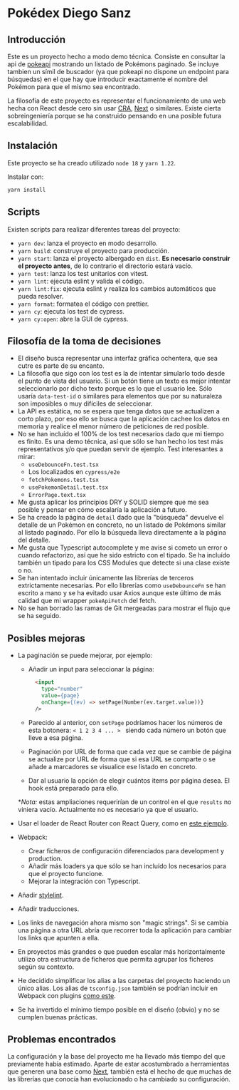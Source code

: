 # Pokédex Diego Sanz

## Introducción

Este es un proyecto hecho a modo demo técnica. Consiste en consultar la api de [pokeapi](https://pokeapi.co/) mostrando un listado de Pokémons paginado. Se incluye tambien un símil de buscador (ya que pokeapi no dispone un endpoint para búsquedas) en el que hay que introducir exactamente el nombre del Pokémon para que el mismo sea encontrado.

La filosofía de este proyecto es representar el funcionamiento de una web hecha con React desde cero sin usar [CRA](https://create-react-app.dev/), [Next](https://nextjs.org/) o similares. Existe cierta sobreingeniería porque se ha construido pensando en una posible futura escalabilidad.

## Instalación

Este proyecto se ha creado utilizado `node 18` y `yarn 1.22`.

Instalar con:

```bash
yarn install
```

## Scripts

Existen scripts para realizar diferentes tareas del proyecto:

- `yarn dev`: lanza el proyecto en modo desarrollo.
- `yarn build`: construye el proyecto para producción.
- `yarn start`: lanza el proyecto albergado en `dist`. **Es necesario construir el proyecto antes**, de lo contrario el directorio estará vacío.
- `yarn test`: lanza los test unitarios con vitest.
- `yarn lint`: ejecuta eslint y valida el código.
- `yarn lint:fix`: ejecuta eslint y realiza los cambios automáticos que pueda resolver.
- `yarn format`: formatea el código con prettier.
- `yarn cy`: ejecuta los test de cypress.
- `yarn cy:open`: abre la GUI de cypress.

## Filosofía de la toma de decisiones

- El diseño busca representar una interfaz gráfica ochentera, que sea cutre es parte de su encanto.
- La filosofía que sigo con los test es la de intentar simularlo todo desde el punto de vista del usuario. Si un botón tiene un texto es mejor intentar seleccionarlo por dicho texto porque es lo que el usuario lee. Sólo usaría `data-test-id` o similares para elementos que por su naturaleza son imposibles o muy difíciles de seleccionar.
- La API es estática, no se espera que tenga datos que se actualizen a corto plazo, por eso ello se busca que la aplicación cachee los datos en memoria y realice el menor número de peticiones de red posible.
- No se han incluído el 100% de los test necesarios dado que mi tiempo es finito. Es una demo técnica, así que sólo se han hecho los test más representativos y/o que puedan servir de ejemplo. Test interesantes a mirar:
  - `useDebounceFn.test.tsx`
  - Los localizados en `cypress/e2e`
  - `fetchPokemons.test.tsx`
  - `usePokemonDetail.test.tsx`
  - `ErrorPage.text.tsx`
- Me gusta aplicar los principios DRY y SOLID siempre que me sea posible y pensar en cómo escalaría la aplicación a futuro.
- Se ha creado la página de `detail` dado que la "búsqueda" devuelve el detalle de un Pokémon en concreto, no un listado de Pokémons similar al listado paginado. Por ello la búsqueda lleva directamente a la página del detalle.
- Me gusta que Typescript autocomplete y me avise si cometo un error o cuando refactorizo, así que he sido estricto con el tipado. Se ha incluído también un tipado para los CSS Modules que detecte si una clase existe o no.
- Se han intentado incluir únicamente las librerías de terceros extrictamente necesarias. Por ello librerías como `useDebounceFn` se han escrito a mano y se ha evitado usar Axios aunque este último de más calidad que mi wrapper `pokeApiFetch` del fetch.
- No se han borrado las ramas de Git mergeadas para mostrar el flujo que se ha seguido.

## Posibles mejoras

- La paginación se puede mejorar, por ejemplo:

  - Añadir un input para seleccionar la página:

    ```HTML
      <input
        type="number"
        value={page}
        onChange={(ev) => setPage(Number(ev.target.value))}
      />
    ```

  - Parecido al anterior, con `setPage` podríamos hacer los números de esta botonera: `< 1 2 3 4 ... > ` siendo cada número un botón que lleve a esa página.
  - Paginación por URL de forma que cada vez que se cambie de página se actualize por URL de forma que si esa URL se comparte o se añade a marcadores se visualice ese listado en concreto.
  - Dar al usuario la opción de elegir cuántos items por página desea. El hook está preparado para ello.

  \*_Nota:_ estas ampliaciones requerirían de un control en el que `results` no viniera vacío. Actualmente no es necesario ya que el usuario.

- Usar el loader de React Router con React Query, como en [este ejemplo](https://tanstack.com/query/v4/docs/examples/react/react-router).

- Webpack:

  - Crear ficheros de configuración diferenciados para development y production.
  - Añadir más loaders ya que sólo se han incluído los necesarios para que el proyecto funcione.
  - Mejorar la integración con Typescript.

- Añadir [stylelint](https://stylelint.io/).
- Añadir traducciones.
- Los links de navegación ahora mismo son "magic strings". Si se cambia una página a otra URL abría que recorrer toda la aplicación para cambiar los links que apunten a ella.
- En proyectos más grandes o que pueden escalar más horizontalmente utilizo otra estructura de ficheros que permita agrupar los ficheros según su contexto.
- He decidido simplificar los alias a las carpetas del proyecto haciendo un único alias. Los alias de `tsconfig.json` también se podrían incluir en Webpack con plugins [como este](https://www.npmjs.com/package/tsconfig-paths-webpack-plugin).
- Se ha invertido el mínimo tiempo posible en el diseño (obvio) y no se cumplen buenas prácticas.

## Problemas encontrados

La configuración y la base del proyecto me ha llevado más tiempo del que previamente había estimado. Aparte de estar acostumbrado a herramientas que generen una base como [Next](https://nextjs.org/), también está el hecho de que muchas de las librerías que conocía han evolucionado o ha cambiado su configuración.

